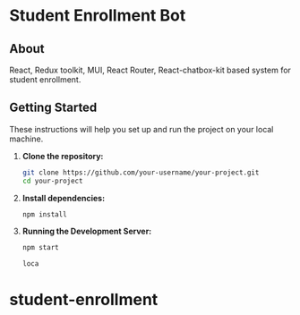 # Student Enrollment Bot

## About

React, Redux toolkit, MUI, React Router, React-chatbox-kit based system for student enrollment.

## Getting Started

These instructions will help you set up and run the project on your local machine.

1. **Clone the repository:**

   ```sh
   git clone https://github.com/your-username/your-project.git
   cd your-project
2. **Install dependencies:**
    ```sh
    npm install

3. **Running the Development Server:**
    ```sh
    npm start

    loca
# student-enrollment
